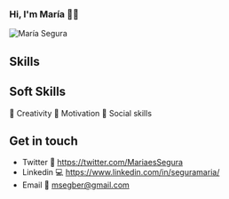 ### Hi, I'm María 👋✨
![María Segura](https://user-images.githubusercontent.com/65560127/91167925-04bae080-e6d5-11ea-864d-644717d3e6d3.gif)

## Skills


## Soft Skills

🎨 Creativity
💪 Motivation
🙋 Social skills


## Get in touch 

- Twitter 📱  https://twitter.com/MariaesSegura
- Linkedin 💻  https://www.linkedin.com/in/seguramaria/
- Email 📧  msegber@gmail.com

